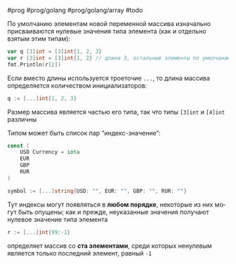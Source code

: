 #prog #prog/golang #prog/golang/array #todo

По умолчанию элементам новой переменной массива изначально присваиваются нулевые значения типа элемента (как и отдельно взятым этим типам):

```go
var q [3]int = [3]int{1, 2, 3}
var r [3]int = [3]int{1, 2} // длина 3, остальные элементы по умолчанию 0
fmt.Println(r[2])
```

Если вместо длины используется троеточие `...`, то длина массива определяется количеством инициализаторов:
```go
q := [...]int{1, 2, 3}
```

Размер массива является частью его типа, так что типы `[3]int` и `[4]int` различны

Типом может быть список пар “индекс-значение”:
```go
const (
	USD Currency = iota
	EUR
	GBP
	RUR
)

symbol := [...]string{USD: "", EUR: "", GBP: "", RUR: ""}
```
Тут индексы могут появляться в **любом порядке**, некоторые из них мо­гут быть опущены; как и прежде, неуказанные значения получают нулевое значение типа элемента

```go
r := [...]int{99:-1}
```
определяет массив со **ста элементами**, среди которых ненулевым является только последний элемент, равный `-1`


